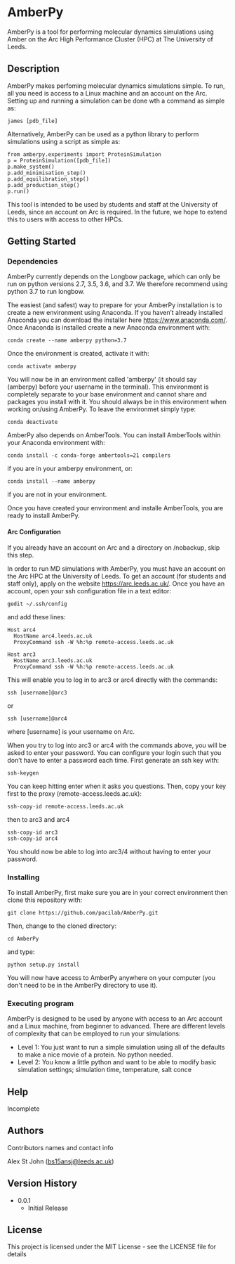 # AmberPy

AmberPy is a tool for performing molecular dynamics simulations using Amber on the Arc High Performance Cluster (HPC) at The University of Leeds.

## Description

AmberPy makes perfoming molecular dynamics simulations simple. To run, all you need is access to a Linux machine and an account on the Arc. Setting up and running a simulation can be done wth a command as simple as:
```
james [pdb_file]
```

Alternatively, AmberPy can be used as a python library to perform simulations using a script as simple as:
```
from amberpy.experiments import ProteinSimulation
p = ProteinSimulation([pdb_file])
p.make_system()
p.add_minimisation_step()
p.add_equilibration_step()
p.add_production_step()
p.run()
```
This tool is intended to be used by students and staff at the University of Leeds, since an account on Arc is required. In the future, we hope to extend this to users with access to other HPCs. 

## Getting Started

### Dependencies

AmberPy currently depends on the Longbow package, which can only be run on python versions 2.7, 3.5, 3.6, and 3.7. We therefore recommend using python 3.7 to run longbow. 

The easiest (and safest) way to prepare for your AmberPy installation is to create a new environment using Anaconda. If you haven’t already installed Anaconda you can download the installer here https://www.anaconda.com/. Once Anaconda is installed create a new Anaconda environment with:
```
conda create --name amberpy python=3.7
```
Once the environment is created, activate it with:
```
conda activate amberpy
```
You will now be in an environment called 'amberpy' (it should say (amberpy) before your username in the terminal). This environment is completely separate to your base environment and cannot share and packages you install with it. You should always be in this environment when working on/using AmberPy. To leave the environmet simply type:
```
conda deactivate
```

AmberPy also depends on AmberTools. You can install AmberTools within your Anaconda environment with:
```
conda install -c conda-forge ambertools=21 compilers
```
if you are in your amberpy environment, or:
```
conda install --name amberpy 
```
if you are not in your environment. 

Once you have created your environment and installe AmberTools, you are ready to install AmberPy.

#### Arc Configuration

If you already have an account on Arc and a directory on /nobackup, skip this step. 

In order to run MD simulations with AmberPy, you must have an account on the Arc HPC at the University of Leeds. To get an account (for students and staff only), apply on the website https://arc.leeds.ac.uk/. Once you have an account, open your ssh configuration file in a text editor:
```
gedit ~/.ssh/config
```
and add these lines:
```
Host arc4
  HostName arc4.leeds.ac.uk
  ProxyCommand ssh -W %h:%p remote-access.leeds.ac.uk

Host arc3
  HostName arc3.leeds.ac.uk
  ProxyCommand ssh -W %h:%p remote-access.leeds.ac.uk
```
This will enable you to log in to arc3 or arc4 directly with the commands:
```
ssh [username]@arc3 
```
or 
```
ssh [username]@arc4
```
where [username] is your username on Arc. 

When you try to log into arc3 or arc4 with the commands above, you will be asked to enter your password. You can configure your login such that you don’t have to enter a password each time. First generate an ssh key with:
```
ssh-keygen
```
You can keep hitting enter when it asks you questions. Then, copy your key first to the proxy (remote-access.leeds.ac.uk):
```
ssh-copy-id remote-access.leeds.ac.uk
```
then to arc3 and arc4
```
ssh-copy-id arc3
ssh-copy-id arc4
```
You should now be able to log into arc3/4 without having to enter your password. 

### Installing

To install AmberPy, first make sure you are in your correct environment then clone this repository with:
```
git clone https://github.com/pacilab/AmberPy.git
```
Then, change to the cloned directory:
```
cd AmberPy
```
and type:
```
python setup.py install
```
You will now have access to AmberPy anywhere on your computer (you don't need to be in the AmberPy directory to use it).


### Executing program

AmberPy is designed to be used by anyone with access to an Arc account and a Linux machine, from beginner to advanced. There are different levels of complexity that can be employed to run your simulations:
* Level 1: You just want to run a simple simulation using all of the defaults to make a nice movie of a protein. No python needed.
* Level 2: You know a little python and want to be able to modify basic simulation settings; simulation time, temperature, salt conce

## Help

Incomplete

## Authors

Contributors names and contact info

Alex St John (bs15ansj@leeds.ac.uk)

## Version History

* 0.0.1
    * Initial Release

## License

This project is licensed under the MIT License - see the LICENSE file for details
